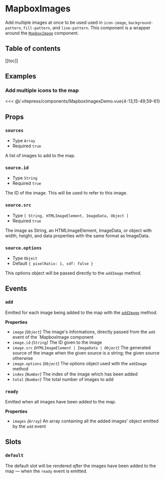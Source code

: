 <script setup>
  import { MapboxImagesDemo } from '../../.vitepress/components/index.js';
</script>

# MapboxImages

Add multiple images at once to be used used in `icon-image`, `background-pattern`, `fill-pattern`, and `line-pattern`. This component is a wrapper around the [`MapboxImage`](./MapboxImage.md) component.

<h2>Table of contents</h2>

[[toc]]

## Examples

### Add multiple icons to the map

<ClientOnly>
  <MapboxImagesDemo style="margin-top: 1rem;" api-key="MAPBOX_API_KEY" />
</ClientOnly>

<<< @/.vitepress/components/MapboxImagesDemo.vue{4-13,15-49,59-61}

## Props

### `sources`

- Type `Array`
- Required `true`

A list of images to add to the map.

### `source.id`

- Type `String`
- Required `true`

The ID of the image. This will be used to refer to this image.

### `source.src`

- Type `[ String, HTMLImageElement, ImageData, Object ]`
- Required `true`

The image as String, an HTMLImageElement, ImageData, or object with width, height, and data properties with the same format as ImageData.

### `source.options`

- Type `Object`
- Default `{ pixelRatio: 1, sdf: false }`

This options object will be passed directly to the `addImage` method.

## Events


### `add`

Emitted for each image being added to the map with the [`addImage`](https://docs.mapbox.com/mapbox-gl-js/api/#map#addimage) method.

**Properties**

- `image` _(`Object`)_ The image's informations, directly passed from the `add` event of the `MapboxImage component
- `image.id` _(`String`)_ The ID given to the image
- `image.src` _(`HTMLImageElement | ImageData | Object`)_ The generated source of the image when the given source is a string; the given source otherwise
- `image.options` _(`Object`)_ The options object used with the `addImage` method
- `index` _(`Number`)_ The index of the image which has been added
- `total` _(`Number`)_ The total number of images to add

### `ready`

Emitted when all images have been added to the map.

**Properties**

- `images` _(`Array`)_ An array containing all the added images' object emitted by the `add` event

## Slots

### `default`

The default slot will be rendered _after_ the images have been added to the map — when the `ready` event is emitted.

